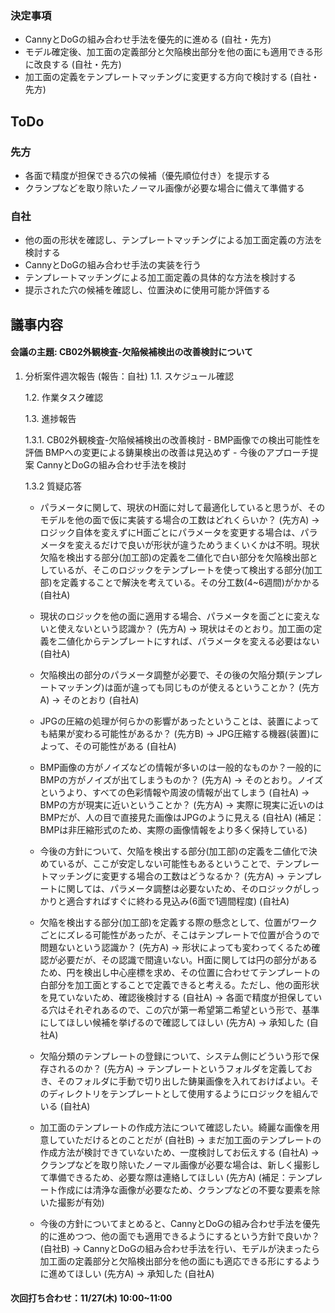 ### 決定事項
- CannyとDoGの組み合わせ手法を優先的に進める (自社・先方)
- モデル確定後、加工面の定義部分と欠陥検出部分を他の面にも適用できる形に改良する (自社・先方)
- 加工面の定義をテンプレートマッチングに変更する方向で検討する (自社・先方)

## ToDo
### 先方
- 各面で精度が担保できる穴の候補（優先順位付き）を提示する
- クランプなどを取り除いたノーマル画像が必要な場合に備えて準備する

### 自社
- 他の面の形状を確認し、テンプレートマッチングによる加工面定義の方法を検討する
- CannyとDoGの組み合わせ手法の実装を行う
- テンプレートマッチングによる加工面定義の具体的な方法を検討する
- 提示された穴の候補を確認し、位置決めに使用可能か評価する

## 議事内容
#### 会議の主題: CB02外観検査-欠陥候補検出の改善検討について

1. 分析案件週次報告 (報告：自社)
   1.1. スケジュール確認

   1.2. 作業タスク確認

   1.3. 進捗報告

      1.3.1. CB02外観検査-欠陥候補検出の改善検討
         - BMP画像での検出可能性を評価
           BMPへの変更による鋳巣検出の改善は見込めず
         - 今後のアプローチ提案
           CannyとDoGの組み合わせ手法を検討

   1.3.2 質疑応答
   - パラメータに関して、現状のH面に対して最適化していると思うが、そのモデルを他の面で仮に実装する場合の工数はどれくらいか？ (先方A)
     → ロジック自体を変えずにH面ごとにパラメータを変更する場合は、パラメータを変えるだけで良いが形状が違うためうまくいくかは不明。現状欠陥を検出する部分(加工部)の定義を二値化で白い部分を欠陥検出部としているが、そこのロジックをテンプレートを使って検出する部分(加工部)を定義することで解決を考えている。その分工数(4~6週間)がかかる (自社A)

   - 現状のロジックを他の面に適用する場合、パラメータを面ごとに変えないと使えないという認識か？ (先方A)
     → 現状はそのとおり。加工面の定義を二値化からテンプレートにすれば、パラメータを変える必要はない (自社A)

   - 欠陥検出の部分のパラメータ調整が必要で、その後の欠陥分類(テンプレートマッチング)は面が違っても同じものが使えるということか？ (先方A)
     → そのとおり (自社A)

   - JPGの圧縮の処理が何らかの影響があったということは、装置によっても結果が変わる可能性があるか？ (先方B)
     → JPG圧縮する機器(装置)によって、その可能性がある (自社A)

   - BMP画像の方がノイズなどの情報が多いのは一般的なものか？一般的にBMPの方がノイズが出てしまうものか？ (先方A)
     → そのとおり。ノイズというより、すべての色彩情報や周波の情報が出てしまう (自社A)
     → BMPの方が現実に近いということか？ (先方A)
     → 実際に現実に近いのはBMPだが、人の目で直接見た画像はJPGのように見える (自社A)
     (補足：BMPは非圧縮形式のため、実際の画像情報をより多く保持している)

   - 今後の方針について、欠陥を検出する部分(加工部)の定義を二値化で決めているが、ここが安定しない可能性もあるということで、テンプレートマッチングに変更する場合の工数はどうなるか？ (先方A)
     → テンプレートに関しては、パラメータ調整は必要ないため、そのロジックがしっかりと適合すればすぐに終わる見込み(6面で1週間程度) (自社A)

   - 欠陥を検出する部分(加工部)を定義する際の懸念として、位置がワークごとにズレる可能性があったが、そこはテンプレートで位置が合うので問題ないという認識か？ (先方A)
     → 形状によっても変わってくるため確認が必要だが、その認識で間違いない。H面に関しては円の部分があるため、円を検出し中心座標を求め、その位置に合わせてテンプレートの白部分を加工面とすることで定義できると考える。ただし、他の面形状を見ていないため、確認後検討する (自社A)
     → 各面で精度が担保している穴はそれぞれあるので、この穴が第一希望第二希望という形で、基準にしてほしい候補を挙げるので確認してほしい (先方A)
     → 承知した (自社A)

   - 欠陥分類のテンプレートの登録について、システム側にどういう形で保存されるのか？ (先方A)
     → テンプレートというフォルダを定義しておき、そのフォルダに手動で切り出した鋳巣画像を入れておけばよい。そのディレクトリをテンプレートとして使用するようにロジックを組んでいる (自社A)

   - 加工面のテンプレートの作成方法について確認したい。綺麗な画像を用意していただけるとのことだが (自社B)
     → まだ加工面のテンプレートの作成方法が検討できていないため、一度検討してお伝えする (自社A)
     → クランプなどを取り除いたノーマル画像が必要な場合は、新しく撮影して準備できるため、必要な際は連絡してほしい (先方A)
     (補足：テンプレート作成には清浄な画像が必要なため、クランプなどの不要な要素を除いた撮影が有効)

   - 今後の方針についてまとめると、CannyとDoGの組み合わせ手法を優先的に進めつつ、他の面でも適用できるようにするという方針で良いか？ (自社B)
     → CannyとDoGの組み合わせ手法を行い、モデルが決まったら加工面の定義部分と欠陥検出部分を他の面にも適応できる形にするように進めてほしい (先方A)
     → 承知した (自社A)

#### 次回打ち合わせ：11/27(木) 10:00~11:00

